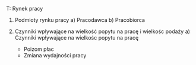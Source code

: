 T: Rynek pracy

1. Podmioty rynku pracy
a) Pracodawca
b) Pracobiorca

2. Czynniki wpływające na wielkość popytu na pracę i wielkośc podaży
a) Czynniki wpływające na wielkośc popytu na pracę
	- Poizom płac
	- Zmiana wydajności pracy
